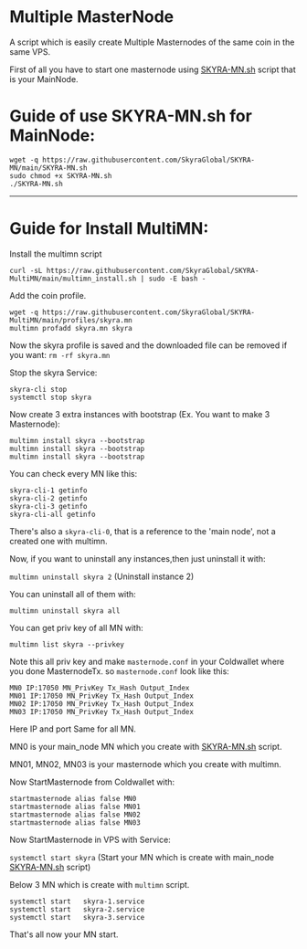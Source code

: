 # Multiple MasterNode

A script which is easily create Multiple Masternodes of the same coin in the same VPS.

First of all you have to start one masternode using <a href="https://github.com/SkyraGlobal/SKYRA-MN/blob/main/SKYRA-MN.sh">SKYRA-MN.sh</a> script that is your MainNode.

# Guide of use SKYRA-MN.sh for MainNode:

```
wget -q https://raw.githubusercontent.com/SkyraGlobal/SKYRA-MN/main/SKYRA-MN.sh
sudo chmod +x SKYRA-MN.sh
./SKYRA-MN.sh
```
***

# Guide for Install MultiMN:

Install the multimn script 

`curl -sL https://raw.githubusercontent.com/SkyraGlobal/SKYRA-MultiMN/main/multimn_install.sh | sudo -E bash -`

Add the coin profile.
```
wget -q https://raw.githubusercontent.com/SkyraGlobal/SKYRA-MultiMN/main/profiles/skyra.mn
multimn profadd skyra.mn skyra
```
Now the skyra profile is saved and the downloaded file can be removed if you want: `rm -rf skyra.mn`

Stop the skyra Service:
```
skyra-cli stop
systemctl stop skyra
```
Now create 3 extra instances with bootstrap (Ex. You want to make 3 Masternode):
```
multimn install skyra --bootstrap
multimn install skyra --bootstrap
multimn install skyra --bootstrap
```
You can check every MN like this:
```
skyra-cli-1 getinfo
skyra-cli-2 getinfo
skyra-cli-3 getinfo
skyra-cli-all getinfo
```
There's also a `skyra-cli-0`, that is a reference to the 'main node', not a created one with multimn.

Now, if you want to uninstall any instances,then just uninstall it with:

`multimn uninstall skyra 2` (Uninstall instance 2)

You can uninstall all of them with:

`multimn uninstall skyra all`


You can get priv key of all MN with:

`multimn list skyra --privkey`


Note this all priv key and make `masternode.conf` in your Coldwallet where you done MasternodeTx.
so `masternode.conf` look like this:
```
MN0 IP:17050 MN_PrivKey Tx_Hash Output_Index
MN01 IP:17050 MN_PrivKey Tx_Hash Output_Index
MN02 IP:17050 MN_PrivKey Tx_Hash Output_Index
MN03 IP:17050 MN_PrivKey Tx_Hash Output_Index
```

Here IP and port Same for all MN.

MN0 is your main_node MN which you create with <a href="https://github.com/SkyraGlobal/SKYRA-MN/blob/main/SKYRA-MN.sh">SKYRA-MN.sh</a> script.

MN01, MN02, MN03 is your masternode which you create with multimn.


Now StartMasternode from Coldwallet with:
```
startmasternode alias false MN0
startmasternode alias false MN01
startmasternode alias false MN02
startmasternode alias false MN03
```

Now StartMasternode in VPS with Service:

`systemctl start skyra` (Start your MN which is create with main_node <a href="https://github.com/SkyraGlobal/SKYRA-MN/blob/main/SKYRA-MN.sh">SKYRA-MN.sh</a> script)

Below 3 MN which is create with `multimn` script.
```
systemctl start   skyra-1.service
systemctl start   skyra-2.service
systemctl start   skyra-3.service
```

That's all now your MN start.